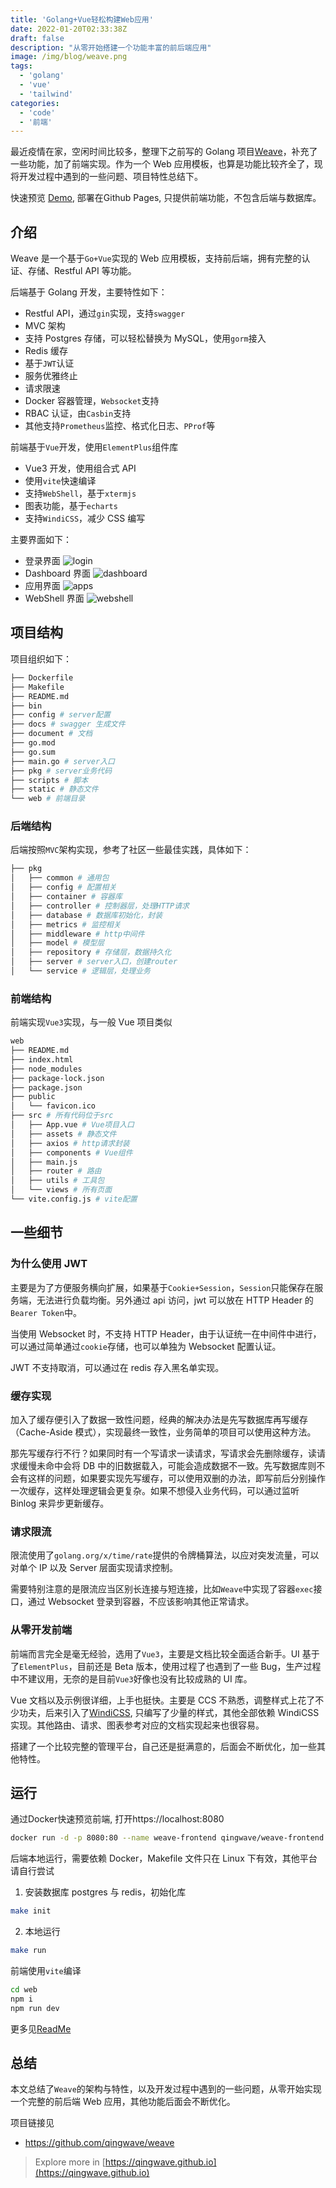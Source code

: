 ```yaml
---
title: 'Golang+Vue轻松构建Web应用'
date: 2022-01-20T02:33:38Z
draft: false
description: "从零开始搭建一个功能丰富的前后端应用"
image: /img/blog/weave.png
tags:
  - 'golang'
  - 'vue'
  - 'tailwind'
categories:
  - 'code'
  - '前端'
---
```


最近疫情在家，空闲时间比较多，整理下之前写的 Golang 项目[Weave](https://github.com/qingwave/weave)，补充了一些功能，加了前端实现。作为一个 Web 应用模板，也算是功能比较齐全了，现将开发过程中遇到的一些问题、项目特性总结下。

快速预览 [Demo](https://qingwave.github.io/weave/), 部署在Github Pages, 只提供前端功能，不包含后端与数据库。

## 介绍

Weave 是一个基于`Go+Vue`实现的 Web 应用模板，支持前后端，拥有完整的认证、存储、Restful API 等功能。

后端基于 Golang 开发，主要特性如下：

- Restful API，通过`gin`实现，支持`swagger`
- MVC 架构
- 支持 Postgres 存储，可以轻松替换为 MySQL，使用`gorm`接入
- Redis 缓存
- 基于`JWT`认证
- 服务优雅终止
- 请求限速
- Docker 容器管理，`Websocket`支持
- RBAC 认证，由`Casbin`支持
- 其他支持`Prometheus`监控、格式化日志、`PProf`等

前端基于`Vue`开发，使用`ElementPlus`组件库

- Vue3 开发，使用组合式 API
- 使用`vite`快速编译
- 支持`WebShell`，基于`xtermjs`
- 图表功能，基于`echarts`
- 支持`WindiCSS`，减少 CSS 编写

主要界面如下：

- 登录界面
  ![login](/img/blog/weave.png)
- Dashboard 界面
  ![dashboard](https://github.com/qingwave/weave/raw/master/document/img/dashboard.png)
- 应用界面
  ![apps](https://github.com/qingwave/weave/raw/master/document/img/app.png)
- WebShell 界面
  ![webshell](https://github.com/qingwave/weave/raw/master/document/img/webshell.png)

## 项目结构

项目组织如下：

```bash
├── Dockerfile
├── Makefile
├── README.md
├── bin
├── config # server配置
├── docs # swagger 生成文件
├── document # 文档
├── go.mod
├── go.sum
├── main.go # server入口
├── pkg # server业务代码
├── scripts # 脚本
├── static # 静态文件
└── web # 前端目录
```

### 后端结构

后端按照`MVC`架构实现，参考了社区一些最佳实践，具体如下：

```bash
├── pkg
│   ├── common # 通用包
│   ├── config # 配置相关
│   ├── container # 容器库
│   ├── controller # 控制器层，处理HTTP请求
│   ├── database # 数据库初始化，封装
│   ├── metrics # 监控相关
│   ├── middleware # http中间件
│   ├── model # 模型层
│   ├── repository # 存储层，数据持久化
│   ├── server # server入口，创建router
│   └── service # 逻辑层，处理业务
```

### 前端结构

前端实现`Vue3`实现，与一般 Vue 项目类似

```bash
web
├── README.md
├── index.html
├── node_modules
├── package-lock.json
├── package.json
├── public
│   └── favicon.ico
├── src # 所有代码位于src
│   ├── App.vue # Vue项目入口
│   ├── assets # 静态文件
│   ├── axios # http请求封装
│   ├── components # Vue组件
│   ├── main.js
│   ├── router # 路由
│   ├── utils # 工具包
│   └── views # 所有页面
└── vite.config.js # vite配置
```

## 一些细节

### 为什么使用 JWT

主要是为了方便服务横向扩展，如果基于`Cookie+Session`，`Session`只能保存在服务端，无法进行负载均衡。另外通过 api 访问，jwt 可以放在 HTTP Header 的`Bearer Token`中。

当使用 Websocket 时，不支持 HTTP Header，由于认证统一在中间件中进行，可以通过简单通过`cookie`存储，也可以单独为 Websocket 配置认证。

JWT 不支持取消，可以通过在 redis 存入黑名单实现。

### 缓存实现

加入了缓存便引入了数据一致性问题，经典的解决办法是先写数据库再写缓存（Cache-Aside 模式），实现最终一致性，业务简单的项目可以使用这种方法。

那先写缓存行不行？如果同时有一个写请求一读请求，写请求会先删除缓存，读请求缓慢未命中会将 DB 中的旧数据载入，可能会造成数据不一致。先写数据库则不会有这样的问题，如果要实现先写缓存，可以使用双删的办法，即写前后分别操作一次缓存，这样处理逻辑会更复杂。如果不想侵入业务代码，可以通过监听 Binlog 来异步更新缓存。

### 请求限流

限流使用了`golang.org/x/time/rate`提供的令牌桶算法，以应对突发流量，可以对单个 IP 以及 Server 层面实现请求控制。

需要特别注意的是限流应当区别长连接与短连接，比如`Weave`中实现了容器`exec`接口，通过 Websocket 登录到容器，不应该影响其他正常请求。

### 从零开发前端

前端而言完全是毫无经验，选用了`Vue3`，主要是文档比较全面适合新手。UI 基于了`ElementPlus`，目前还是 Beta 版本，使用过程了也遇到了一些 Bug，生产过程中不建议用，无奈的是目前`Vue3`好像也没有比较成熟的 UI 库。

Vue 文档以及示例很详细，上手也挺快。主要是 CCS 不熟悉，调整样式上花了不少功夫，后来引入了[WindiCSS](https://windicss.org/), 只编写了少量的样式，其他全部依赖 WindiCSS 实现。其他路由、请求、图表参考对应的文档实现起来也很容易。

搭建了一个比较完整的管理平台，自己还是挺满意的，后面会不断优化，加一些其他特性。

## 运行

通过Docker快速预览前端, 打开https://localhost:8080
```bash
docker run -d -p 8080:80 --name weave-frontend qingwave/weave-frontend:mock
```

后端本地运行，需要依赖 Docker，Makefile 文件只在 Linux 下有效，其他平台请自行尝试

1. 安装数据库 postgres 与 redis，初始化库

```bash
make init
```

2. 本地运行

```bash
make run
```

前端使用`vite`编译

```bash
cd web
npm i
npm run dev
```

更多见[ReadMe](https://github.com/qingwave/weave#readme)

## 总结

本文总结了`Weave`的架构与特性，以及开发过程中遇到的一些问题，从零开始实现一个完整的前后端 Web 应用，其他功能后面会不断优化。

项目链接见

- https://github.com/qingwave/weave

> Explore more in [https://qingwave.github.io](https://qingwave.github.io)
